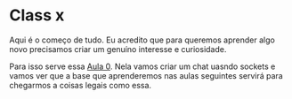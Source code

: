 # Class x

Aqui é o começo de tudo.
Eu acredito que para queremos aprender algo novo precisamos criar um genuíno interesse e curiosidade.

Para isso serve essa [Aula 0](class-0/class-o.md). Nela vamos criar um chat uasndo sockets e vamos ver que a base que aprenderemos nas aulas seguintes servirá para chegarmos a coisas legais como essa.
